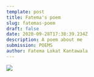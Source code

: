 ```yaml
---
template: post
title: Fatema's poem
slug: fatemas-poem
draft: false
date: 2020-09-28T17:38:39.234Z
description: A poem about me
submission: POEMS
author: Fatema Lokat Kantawala
---
```

![](/media/120074085_3871238362906166_8710807587237265430_o.jpg)